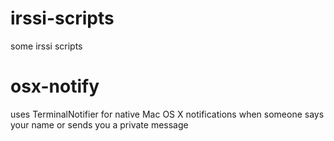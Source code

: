 irssi-scripts
=============

some irssi scripts

# osx-notify

uses TerminalNotifier for native Mac OS X notifications when someone says your name or sends you a private message
